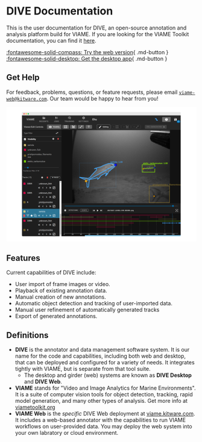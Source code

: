# DIVE Documentation

This is the user documentation for DIVE, an open-source annotation and analysis platform build for VIAME.  If you are looking for the VIAME Toolkit documentation, you can find it [here](https://viame.readthedocs.io/).

[:fontawesome-solid-compass: Try the web version](Web-Version.md){ .md-button } [:fontawesome-solid-desktop: Get the desktop app](Dive-Desktop.md){ .md-button }
## Get Help

For feedback, problems, questions, or feature requests, please email <a href="mailto:viame-web@kitware.com">`viame-web@kitware.com`</a>. Our team would be happy to hear from you!

![Home](images/Banner.png)

## Features

Current capabilities of DIVE include:

* User import of frame images or video.
* Playback of existing annotation data.
* Manual creation of new annotations.
* Automatic object detection and tracking of user-imported data.
* Manual user refinement of automatically generated tracks
* Export of generated annotations.

## Definitions

* **DIVE** is the annotator and data management software system.  It is our name for the code and capabilities, including both web and desktop, that can be deployed and configured for a variety of needs.  It integrates tightly with VIAME, but is separate from that tool suite.
  * The desktop and girder (web) systems are known as **DIVE Desktop** and **DIVE Web**.
* **VIAME** stands for "Video and Image Analytics for Marine Environments".  It is a suite of computer vision tools for object detection, tracking, rapid model generation, and many other types of analysis.  Get more info at [viametoolkit.org](https://www.viametoolkit.org/)
* **VIAME Web** is the *specific* DIVE Web deployment at [viame.kitware.com](https://viame.kitware.com). It includes a web-based annotator with the capabilities to run VIAME workflows on user-provided data.  You may deploy the web system into your own labratory or cloud environment.

